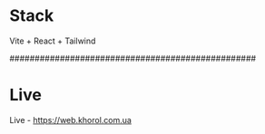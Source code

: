 # Stack
Vite + React + Tailwind

#################################################

# Live
Live - https://web.khorol.com.ua


